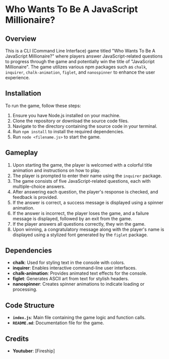 # Who Wants To Be A JavaScript Millionaire?

## Overview
This is a CLI (Command Line Interface) game titled "Who Wants To Be A JavaScript Millionaire?" where players answer JavaScript-related questions to progress through the game and potentially win the title of "JavaScript Millionaire". The game utilizes various npm packages such as `chalk`, `inquirer`, `chalk-animation`, `figlet`, and `nanospinner` to enhance the user experience.

## Installation
To run the game, follow these steps:
1. Ensure you have Node.js installed on your machine.
2. Clone the repository or download the source code files.
3. Navigate to the directory containing the source code in your terminal.
4. Run `npm install` to install the required dependencies.
5. Run `node <filename.js>` to start the game.

## Gameplay
1. Upon starting the game, the player is welcomed with a colorful title animation and instructions on how to play.
2. The player is prompted to enter their name using the `inquirer` package.
3. The game consists of five JavaScript-related questions, each with multiple-choice answers.
4. After answering each question, the player's response is checked, and feedback is provided.
5. If the answer is correct, a success message is displayed using a spinner animation.
6. If the answer is incorrect, the player loses the game, and a failure message is displayed, followed by an exit from the game.
7. If the player answers all questions correctly, they win the game.
8. Upon winning, a congratulatory message along with the player's name is displayed using a stylized font generated by the `figlet` package.

## Dependencies
- **chalk**: Used for styling text in the console with colors.
- **inquirer**: Enables interactive command-line user interfaces.
- **chalk-animation**: Provides animated text effects for the console.
- **figlet**: Generates ASCII art from text for stylish headers.
- **nanospinner**: Creates spinner animations to indicate loading or processing.

## Code Structure
- **`index.js`**: Main file containing the game logic and function calls.
- **`README.md`**: Documentation file for the game.

## Credits
- **Youtuber**: [Fireship]


